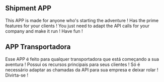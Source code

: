 <h2>Shipment APP</h2>

<p>This APP is made for anyone who's starting the adventure ! Has the prime features for your clients ! You just need to adapt the API calls for your company and make it run ! Have fun ! </p>

<h2>APP Transportadora</h2>

<p>Esse APP é feito para qualquer transportadora que está começando a sua aventura ! Possui os recursos principais para seus clientes ! Só é necessário adaptar as chamadas da API para sua empresa e deixar rolar ! Divirta-se ! </p>
